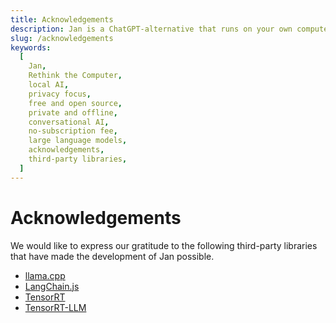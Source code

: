 ```yaml
---
title: Acknowledgements
description: Jan is a ChatGPT-alternative that runs on your own computer, with a local API server.
slug: /acknowledgements
keywords:
  [
    Jan,
    Rethink the Computer,
    local AI,
    privacy focus,
    free and open source,
    private and offline,
    conversational AI,
    no-subscription fee,
    large language models,
    acknowledgements,
    third-party libraries,
  ]
---
```


# Acknowledgements

We would like to express our gratitude to the following third-party libraries that have made the development of Jan possible.

- [llama.cpp](https://github.com/ggerganov/llama.cpp/blob/master/LICENSE)
- [LangChain.js](https://github.com/langchain-ai/langchainjs/blob/main/LICENSE)
- [TensorRT](https://github.com/NVIDIA/TensorRT/blob/main/LICENSE)
- [TensorRT-LLM](https://github.com/NVIDIA/TensorRT-LLM/blob/main/LICENSE)
